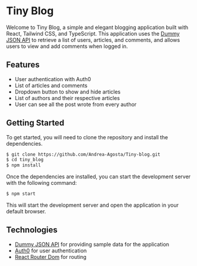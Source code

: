 # Tiny Blog

Welcome to Tiny Blog, a simple and elegant blogging application built with React, Tailwind CSS, and TypeScript. This application uses the [Dummy JSON API](https://dummyjson.com/) to retrieve a list of users, articles, and comments, and allows users to view and add comments when logged in.

## Features
- User authentication with Auth0
- List of articles and comments
- Dropdown button to show and hide articles
- List of authors and their respective articles
- User can see all the post wrote from every author

## Getting Started

To get started, you will need to clone the repository and install the dependencies.

```bash
$ git clone https://github.com/Andrea-Agosta/Tiny-blog.git
$ cd tiny_blog
$ npm install
```

Once the dependencies are installed, you can start the development server with the following command:

```bash
$ npm start
```

This will start the development server and open the application in your default browser.

## Technologies
- [Dummy JSON API](https://dummyjson.com/) for providing sample data for the application
- [Auth0](https://auth0.com/) for user authentication
- [React Router Dom](https://reactrouter.com/en/main) for routing